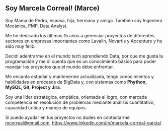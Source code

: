 ## Soy Marcela Correal! (Marce)

Soy Mamá de Pedro, esposa, hija, hermana y amiga.
También soy Ingeniera Mecánica, PMP, Data Analyst.

Me he dedicado los últimos 15 años a gerenciar proyectos de diferentes sectores en empresas importantes como Lavalin, Novartis y Accenture y he sido muy feliz.

Decidí adentrarme en el mundo tech aprendiendo Data, por que me gusta la programación y me dí cuenta que es un conocimiento básico para poder manejar los proyectos que el 
mundo debe enfrentar.

Me encanta estudiar y mantenerme actualizada, tengo conocimientos y habilidades en procesos de BigData y, con sistemas como **Phython, MySQL, Git, Project y Jira**. 

Soy una líder estratégica, empática, orientada al logro, con marcada competencia en resolución de problemas mediante análisis cuantitativo, capacidad crítica y manejo de equipos.

Si puedo ayudar en tus proyectos no dudes en contactarme mcorreal@gmail.com, https://www.linkedin.com/in/marcela-correal-garcia/



